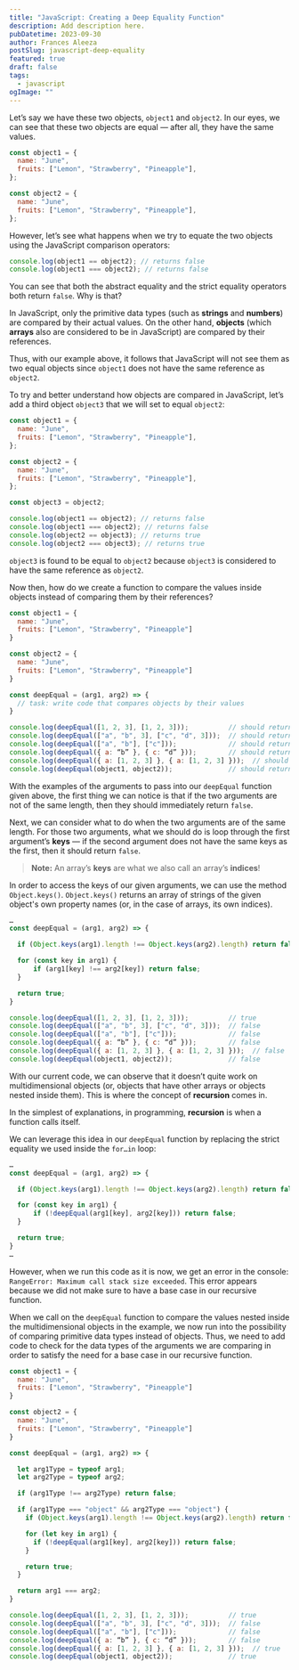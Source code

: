 ```yaml
---
title: "JavaScript: Creating a Deep Equality Function"
description: Add description here.
pubDatetime: 2023-09-30
author: Frances Aleeza
postSlug: javascript-deep-equality
featured: true
draft: false
tags:
  - javascript
ogImage: ""
---
```


Let’s say we have these two objects, `object1` and `object2`. In our eyes, we can see that these two objects are equal — after all, they have the same values.

```js
const object1 = {
  name: "June",
  fruits: ["Lemon", "Strawberry", "Pineapple"],
};

const object2 = {
  name: "June",
  fruits: ["Lemon", "Strawberry", "Pineapple"],
};
```

However, let’s see what happens when we try to equate the two objects using the JavaScript comparison operators:

```js
console.log(object1 == object2); // returns false
console.log(object1 === object2); // returns false
```

You can see that both the abstract equality and the strict equality operators both return `false`. Why is that?

In JavaScript, only the primitive data types (such as **strings** and **numbers**) are compared by their actual values. On the other hand, **objects** (which **arrays** also are considered to be in JavaScript) are compared by their references.

Thus, with our example above, it follows that JavaScript will not see them as two equal objects since `object1` does not have the same reference as `object2`.

To try and better understand how objects are compared in JavaScript, let’s add a third object `object3` that we will set to equal `object2`:

```js
const object1 = {
  name: "June",
  fruits: ["Lemon", "Strawberry", "Pineapple"],
};

const object2 = {
  name: "June",
  fruits: ["Lemon", "Strawberry", "Pineapple"],
};

const object3 = object2;

console.log(object1 == object2); // returns false
console.log(object1 === object2); // returns false
console.log(object2 == object3); // returns true
console.log(object2 === object3); // returns true
```

`object3` is found to be equal to `object2` because `object3` is considered to have the same reference as `object2`.

Now then, how do we create a function to compare the values inside objects instead of comparing them by their references?

```js
const object1 = {
  name: "June",
  fruits: ["Lemon", "Strawberry", "Pineapple"]
}

const object2 = {
  name: "June",
  fruits: ["Lemon", "Strawberry", "Pineapple"]
}

const deepEqual = (arg1, arg2) => {
  // task: write code that compares objects by their values
}

console.log(deepEqual([1, 2, 3], [1, 2, 3]));          // should return true
console.log(deepEqual(["a", "b", 3], ["c", "d", 3]));  // should return false
console.log(deepEqual(["a", "b"], ["c"]));             // should return false
console.log(deepEqual({ a: “b” }, { c: “d” }));        // should return false
console.log(deepEqual({ a: [1, 2, 3] }, { a: [1, 2, 3] }));  // should return true
console.log(deepEqual(object1, object2));              // should return true
```

With the examples of the arguments to pass into our `deepEqual` function given above, the first thing we can notice is that if the two arguments are not of the same length, then they should immediately return `false`.

Next, we can consider what to do when the two arguments are of the same length. For those two arguments, what we should do is loop through the first argument’s **keys** — if the second argument does not have the same keys as the first, then it should return `false`.

> **Note:**
> An array’s **keys** are what we also call an array’s **indices**!

In order to access the keys of our given arguments, we can use the method `Object.keys()`. `Object.keys()` returns an array of strings of the given object's own property names (or, in the case of arrays, its own indices).

```js
…
const deepEqual = (arg1, arg2) => {

  if (Object.keys(arg1).length !== Object.keys(arg2).length) return false;

  for (const key in arg1) {
      if (arg1[key] !== arg2[key]) return false;
  }

  return true;
}

console.log(deepEqual([1, 2, 3], [1, 2, 3]));          // true
console.log(deepEqual(["a", "b", 3], ["c", "d", 3]));  // false
console.log(deepEqual(["a", "b"], ["c"]));             // false
console.log(deepEqual({ a: “b” }, { c: “d” }));        // false
console.log(deepEqual({ a: [1, 2, 3] }, { a: [1, 2, 3] }));  // false
console.log(deepEqual(object1, object2));              // false
```

With our current code, we can observe that it doesn’t quite work on multidimensional objects (or, objects that have other arrays or objects nested inside them). This is where the concept of **recursion** comes in.

In the simplest of explanations, in programming, **recursion** is when a function calls itself.

We can leverage this idea in our `deepEqual` function by replacing the strict equality we used inside the `for…in` loop:

```js
…
const deepEqual = (arg1, arg2) => {

  if (Object.keys(arg1).length !== Object.keys(arg2).length) return false;

  for (const key in arg1) {
      if (!deepEqual(arg1[key], arg2[key])) return false;
  }

  return true;
}
…
```

However, when we run this code as it is now, we get an error in the console: `RangeError: Maximum call stack size exceeded`. This error appears because we did not make sure to have a base case in our recursive function.

When we call on the `deepEqual` function to compare the values nested inside the multidimensional objects in the example, we now run into the possibility of comparing primitive data types instead of objects. Thus, we need to add code to check for the data types of the arguments we are comparing in order to satisfy the need for a base case in our recursive function.

```js
const object1 = {
  name: "June",
  fruits: ["Lemon", "Strawberry", "Pineapple"]
}

const object2 = {
  name: "June",
  fruits: ["Lemon", "Strawberry", "Pineapple"]
}

const deepEqual = (arg1, arg2) => {

  let arg1Type = typeof arg1;
  let arg2Type = typeof arg2;

  if (arg1Type !== arg2Type) return false;

  if (arg1Type === "object" && arg2Type === "object") {
    if (Object.keys(arg1).length !== Object.keys(arg2).length) return false;

    for (let key in arg1) {
      if (!deepEqual(arg1[key], arg2[key])) return false;
    }

    return true;
  }

  return arg1 === arg2;
}

console.log(deepEqual([1, 2, 3], [1, 2, 3]));          // true
console.log(deepEqual(["a", "b", 3], ["c", "d", 3]));  // false
console.log(deepEqual(["a", "b"], ["c"]));             // false
console.log(deepEqual({ a: “b” }, { c: “d” }));        // false
console.log(deepEqual({ a: [1, 2, 3] }, { a: [1, 2, 3] }));  // true
console.log(deepEqual(object1, object2));              // true

```
